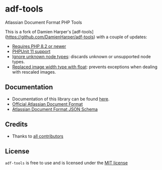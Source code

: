 # adf-tools

Atlassian Document Format PHP Tools

This is a fork of Damien Harper's [adf-tools] (https://github.com/DamienHarper/adf-tools) with a couple of updates:

- [Requires PHP 8.2 or newer](https://github.com/testmonitor/adf-tools/pull/8)
- [PHPUnit 11 support](https://github.com/testmonitor/adf-tools/pull/6)
- [Ignore unknown node types](https://github.com/testmonitor/adf-tools/pull/3): discards unknown or unsupported node types.
- [Replaced image width type with float](https://github.com/testmonitor/adf-tools/pull/1): prevents exceptions when dealing with rescaled images.

## Documentation
- Documentation of this library can be found [here](doc/index.md).
- [Official Atlassian Document Format](https://developer.atlassian.com/cloud/jira/platform/apis/document/structure/)
- [Atlassian Document Format JSON Schema](https://unpkg.com/@atlaskit/adf-schema@24.0.0/dist/json-schema/v1/full.json)

## Credits
- Thanks to [all contributors](https://github.com/DamienHarper/adf-tools/graphs/contributors)

## License
`adf-tools` is free to use and is licensed under the [MIT license](http://www.opensource.org/licenses/mit-license.php)
